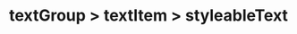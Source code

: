 ---
title: textGroup > textItem > styleableText
redirect_to: "/releases/v4.0.0/developers/obo_nodes/styleable_text"
---
